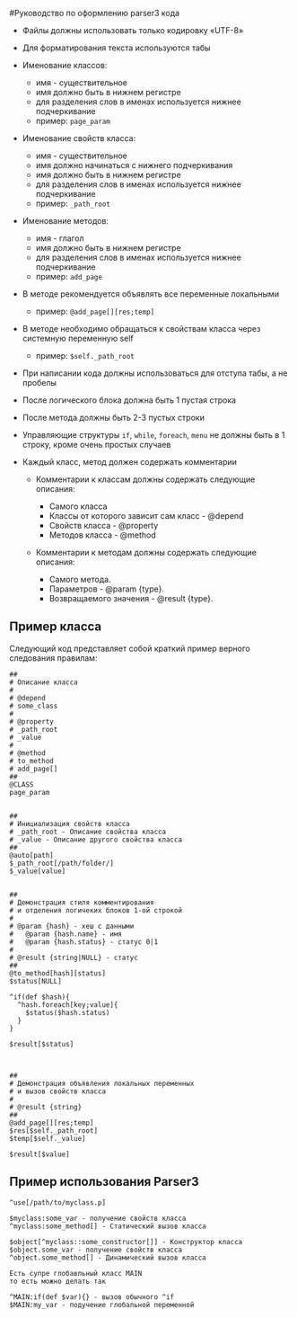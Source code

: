 #Руководство по оформлению parser3 кода

- Файлы должны использовать только кодировку «UTF-8»
- Для форматирования текста используются табы
- Именование классов:
  - имя - существительное
  - имя должно быть в нижнем регистре
  - для разделения слов в именах используется нижнее подчеркивание
  - пример: `page_param`

- Именование свойств класса:
  - имя - существительное
  - имя должно начинаться с нижнего подчеркивания
  - имя должно быть в нижнем регистре
  - для разделения слов в именах используется нижнее подчеркивание
  - пример: `_path_root`

- Именование методов:
  - имя - глагол
  - имя должно быть в нижнем регистре
  - для разделения слов в именах используется нижнее подчеркивание
  - пример: `add_page`

- В методе рекомендуется объявлять все переменные локальными
  - пример: `@add_page[][res;temp]`

- В методе необходимо обращаться к свойствам класса через системную переменную self
  - пример: `$self._path_root`

- При написании кода должны использоваться для отступа табы, а не пробелы
- После логического блока должна быть 1 пустая строка
- После метода должны быть 2-3 пустых строки 
- Управляющие структуры `if`, `while`, `foreach`, `menu` не должны быть в 1 строку, кроме очень простых случаев
- Каждый класс, метод должен содержать комментарии
  - Комментарии к классам должны содержать следующие описания:
    - Самого класса
    - Классы от которого зависит сам класс - @depend 
    - Cвойств класса - @property
    - Методов класса - @method

  - Комментарии к методам должны содержать следующие описания: 
    - Самого метода.
    - Параметров - @param {type}.
    - Возвращаемого значения - @result {type}.

Пример класса
-----------

Следующий код представляет собой краткий пример верного следования правилам:

```
##
# Описание класса
#
# @depend
# some_class
#
# @property
# _path_root
# _value
#
# @method 
# to_method
# add_page[]
##
@CLASS
page_param


##
# Инициализация свойств класса
# _path_root - Описание свойства класса
# _value - Описание другого свойства класса
##
@auto[path]
$_path_root[/path/folder/]
$_value[value]


##
# Демонстрация стиля комментирования 
# и отделения логичеких блоков 1-ой строкой
#
# @param {hash} - хеш с данными
#   @param {hash.name} - имя
#   @param {hash.status} - статус 0|1
#
# @result {string|NULL} - статус
##
@to_method[hash][status]
$status[NULL]

^if(def $hash){
  ^hash.foreach[key;value]{
    $status($hash.status)
  }
}

$result[$status]



##
# Демонстрация объявления локальных переменных
# и вызов свойств класса
#
# @result {string}
##
@add_page[][res;temp]
$res[$self._path_root]
$temp[$self._value]

$result[$value]

```


Пример использования Parser3
-----------

```
^use[/path/to/myclass.p]

$myclass:some_var - получение свойств класса
^myclass:some_method[] - Статический вызов класса

$object[^myclass::some_constructor[]] - Конструктор класса
$object.some_var - получение свойств класса
^object.some_method[] - Динамический вызов класса

Есть супре глобавльный класс MAIN
то есть можно делать так

^MAIN:if(def $var){} - вызов обычного ^if
$MAIN:my_var - подучение глобальной переменной
```
